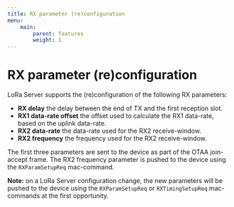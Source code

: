 ```yaml
---
title: RX parameter (re)configuration
menu:
    main:
        parent: features
        weight: 1
---
```


# RX parameter (re)configuration

LoRa Server supports the (re)configuration of the following RX parameters:

* **RX delay** the delay between the end of TX and the first reception slot.
* **RX1 data-rate offset** the offset used to calculate the RX1 data-rate,
  based on the uplink data-rate.
* **RX2 data-rate** the data-rate used for the RX2 receive-window.
* **RX2 frequency** the frequency used for the RX2 receive-window.

The first three parameters are sent to the device as part of the OTAA join-accept
frame. The RX2 frequency parameter is pushed to the device using the
`RXParamSetupReq` mac-command.

**Note:** on a LoRa Server configuration change, the new parameters will be
pushed to the device using the `RXParamSetupReq` or `RXTimingSetupReq`
mac-commands at the first opportunity.
